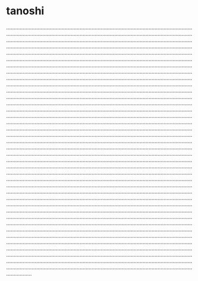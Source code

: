 # tanoshi

.....................................................................................................................................................................................................................................................................................................................................................................................................................................................................................................................................................................................................................................................................................................................................................................................................................................................................................................................................................................................................................................................................................................................................................................................................................................................................................................................................................................................................................................................................................................................................................................................................................................................................................................................................................................................................................................................................................................................................................................................................................................................................................................................................................................................................................................................................................................................................................................................................................................................................................................................................................................................................................................................................................................................................................................................................................................................................................................................................................................................................................................................................................................................................................................................................................................................................................................................................................................................................................................................................................................................................................................................................................................................................................................................................................................................................................................................................................................................................................................................................................................................................................................................................................................................................................................................................................................................................................................................................................................................................................................................................................................................................................................................................................................................................................................................................................................................................................................................................................................................................................................................
